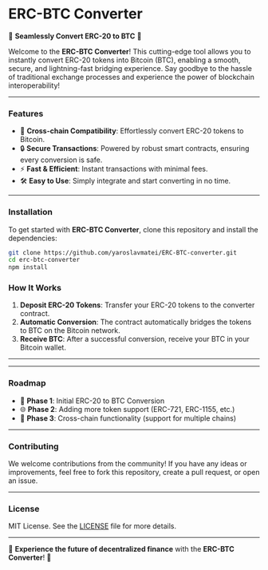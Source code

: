 # ERC-BTC Converter

🚀 **Seamlessly Convert ERC-20 to BTC** 🚀

Welcome to the **ERC-BTC Converter**! This cutting-edge tool allows you to instantly convert ERC-20 tokens into Bitcoin (BTC), enabling a smooth, secure, and lightning-fast bridging experience. Say goodbye to the hassle of traditional exchange processes and experience the power of blockchain interoperability!

---

### Features

- 🌉 **Cross-chain Compatibility**: Effortlessly convert ERC-20 tokens to Bitcoin.
- 🔒 **Secure Transactions**: Powered by robust smart contracts, ensuring every conversion is safe.
- ⚡ **Fast & Efficient**: Instant transactions with minimal fees.
- 🛠️ **Easy to Use**: Simply integrate and start converting in no time.

---

### Installation

To get started with **ERC-BTC Converter**, clone this repository and install the dependencies:

```bash
git clone https://github.com/yaroslavmatei/ERC-BTC-converter.git
cd erc-btc-converter
npm install
```
### How It Works

1. **Deposit ERC-20 Tokens**: Transfer your ERC-20 tokens to the converter contract.
2. **Automatic Conversion**: The contract automatically bridges the tokens to BTC on the Bitcoin network.
3. **Receive BTC**: After a successful conversion, receive your BTC in your Bitcoin wallet.

---

---

### Roadmap

- 🚀 **Phase 1**: Initial ERC-20 to BTC Conversion
- 🌐 **Phase 2**: Adding more token support (ERC-721, ERC-1155, etc.)
- 🔄 **Phase 3**: Cross-chain functionality (support for multiple chains)

---

### Contributing

We welcome contributions from the community! If you have any ideas or improvements, feel free to fork this repository, create a pull request, or open an issue.

---

### License

MIT License. See the [LICENSE](LICENSE) file for more details.

---

🌟 **Experience the future of decentralized finance** with the **ERC-BTC Converter**! 🌟

